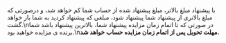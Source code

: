 با پیشنهاد مبلغ بالاتر، مبلغ پیشنهاد شده از حساب شما کم خواهد شد، و درصورتی که مبلغ بالاتری از پیشنهاد شما پیشنهاد شود، مبلغی که پیشنهاد کردید به شما باز خواهد گشت.\nدر صورتی که تا اتمام زمان مزایده پیشنهاد شما، بالاترین پیشنهاد باشد شما برنده ی مزایده خواهید بود.\n**مهلت تحویل پس از اتمام زمان مزایده حساب خواهد شد.**